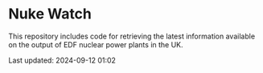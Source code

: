 # Nuke Watch

This repository includes code for retrieving the latest information available on the output of EDF nuclear power plants in the UK.

Last updated: 2024-09-12 01:02